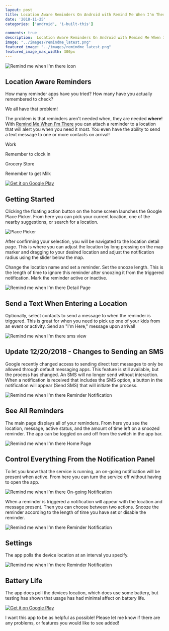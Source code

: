 ```yaml
---
layout: post
title: Location Aware Reminders On Android with Remind Me When I'm There
date: '2018-11-25'
categories: ['android', 'i-built-this']

comments: true
description:  Location Aware Reminders On Android with Remind Me When I'm There and send a text message on arrival.
image: "../images/remindme_latest.png"
featured_image: "../images/remindme_latest.png"
featured_image_max_width: 300px
---
```


<!-- # Location Aware Reminders On Android with Remind Me When I'm There -->

![Remind me when I'm there icon](../images/remindme_latest.png)

## Location Aware Reminders

How many reminder apps have you tried?
How many have you actually remembered to check?

We all have that problem!

The problem is that reminders aren't needed when, they are needed **where**! With [Remind Me When I'm There](https://play.google.com/store/apps/details?id=com.brandonlehr.remindmewhenimthere) you can attach a reminder to a location that will alert you when you need it most. You even have the ability to send a text message to one or more contacts on arrival!

<i class="fas fa-map-marker-alt"></i> Work

<i class="far fa-bell" aria-hidden="true"></i> Remember to clock in

<i class="fas fa-map-marker-alt"></i> Grocery Store

<i class="far fa-bell" aria-hidden="true"></i> Remember to get Milk


<div style="width: 200px"><a href="https://play.google.com/store/apps/details?id=com.brandonlehr.remindmewhenimthere&amp;pcampaignid=MKT-Other-global-all-co-prtnr-py-PartBadge-Mar2515-1"><img alt="Get it on Google Play" src="https://play.google.com/intl/en_us/badges/images/generic/en_badge_web_generic.png"></a></div>

## Getting Started

Clicking the floating action button on the home screen launches the Google Place Picker. From here you can pick your current location, one of the  nearby suggestions, or search for a location.

![Place Picker](../images/placePicker.jpg)

After confirming your selection, you will be navigated to the location detail page. This is where you can adjust the location by long pressing on the map marker and dragging to your desired location and adjust the notification radius using the slider below the map.

Change the location name and set a reminder. Set the snooze length. This is the length of time to ignore this reminder after snoozing it from the triggered notification. Mark the reminder active or inactive.

![Remind me when I'm there Detail Page](../images/remindme-details.jpg)

## Send a Text When Entering a Location

Optionally, select contacts to send a message to when the reminder is triggered. This is great for when you need to pick up one of your kids from an event or activity. Send an "I'm Here," message upon arrival!

![Remind me when I'm there sms view](../images/remindme-sms-window-cropped.jpg)

## Update 12/20/2018 - Changes to Sending an SMS

Google recently changed access to sending direct text messages to only be allowed through default messaging apps. This feature is still available, but the process has changed. An SMS will no longer send without interaction. When a notification is received that includes the SMS option, a button in the notification will appear (Send SMS) that will initiate the process.

![Remind me when I'm there Reminder Notification](../images/remindme_sms_notification.jpg)

## See All Reminders

The main page displays all of your reminders.
From here you see the location, message, active status, and the amount of time left on a snoozed reminder. The app can be toggled on and off from the switch in the app bar.

![Remind me when I'm there Home Page](../images/remindme-home-page.jpg)

## Control Everything From the Notification Panel

To let you know that the service is running, an on-going notification will be present when active. From here you can turn the service off without having to open the app.

![Remind me when I'm there On-going Notification](../images/remindme-ongoing-cropped.jpg)

When a reminder is triggered a notification will appear with the location and message present. Then you can choose between two actions. Snooze the reminder according to the length of time you have set or disable the reminder.

![Remind me when I'm there Reminder Notification](../images/remindme-notification-cropped.jpg)

## Settings

The app polls the device location at an interval you specify.

![Remind me when I'm there Reminder Notification](../images/remindme-settings.jpg)

## Battery Life

The app does poll the devices location, which does use some battery, but testing has shown that usage has had minimal affect on battery life.


<div style="width: 200px"><a href="https://play.google.com/store/apps/details?id=com.brandonlehr.remindmewhenimthere&amp;pcampaignid=MKT-Other-global-all-co-prtnr-py-PartBadge-Mar2515-1"><img alt="Get it on Google Play" src="https://play.google.com/intl/en_us/badges/images/generic/en_badge_web_generic.png"></a></div>


I want this app to be as helpful as possible! Please let me know if there are any problems, or features you would like to see added!

